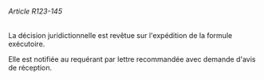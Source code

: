 ###### Article R123-145

La décision juridictionnelle est revêtue sur l'expédition de la formule exécutoire.

Elle est notifiée au requérant par lettre recommandée avec demande d'avis de réception.

